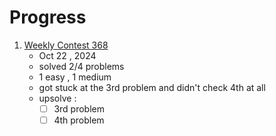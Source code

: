 # Progress

1. [Weekly Contest 368](https://leetcode.com/contest/weekly-contest-368/)
   - Oct 22 , 2024   
   - solved 2/4 problems 
   - 1 easy , 1 medium
   - got stuck at the 3rd problem and didn't check 4th at all
   - upsolve :
     - [ ] 3rd problem 
     - [ ] 4th problem